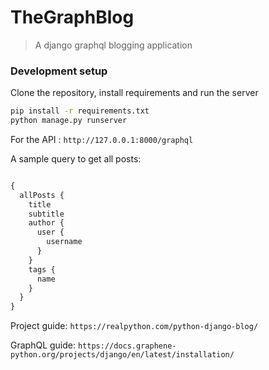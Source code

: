 # TheGraphBlog

> A django graphql blogging application

### Development setup

Clone the repository, install requirements and run the server

```bash
pip install -r requirements.txt
python manage.py runserver

```

For the API : `http://127.0.0.1:8000/graphql`


A sample query to get all posts:
```graphql

{
  allPosts {
    title
    subtitle
    author {
      user {
        username
      }
    }
    tags {
      name
    }
  }
}
```

Project guide: `https://realpython.com/python-django-blog/`

GraphQL guide: `https://docs.graphene-python.org/projects/django/en/latest/installation/`